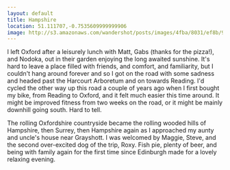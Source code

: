 ```yaml
---
layout: default
title: Hampshire
location: 51.111707,-0.7535609999999906
image: http://s3.amazonaws.com/wandershot/posts/images/4fba/8031/ef8b/9700/0300/0029/original/2012-05-11-grayshott.jpg?1337622577
---
```

I left Oxford after a leisurely lunch with Matt, Gabs (thanks for the pizza!), and Nodoka, out in their garden enjoying the long awaited sunshine. It's hard to leave a place filled with friends, and comfort, and familiarity, but I couldn't hang around forever and so I got on the road with some sadness and headed past the Harcourt Arboretum and on towards Reading. I'd cycled the other way up this road a couple of years ago when I first bought my bike, from Reading to Oxford, and it felt much easier this time around. It might be improved fitness from two weeks on the road, or it might be mainly downhill going south. Hard to tell.

The rolling Oxfordshire countryside became the rolling wooded hills of Hampshire, then Surrey, then Hampshire again as I approached my aunty and uncle's house near Grayshott. I was welcomed by Maggie, Steve, and the second over-excited dog of the trip, Roxy. Fish pie, plenty of beer, and being with family again for the first time since Edinburgh made for a lovely relaxing evening.